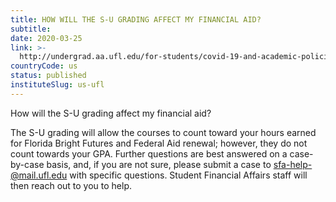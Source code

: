 ```yaml
---
title: HOW WILL THE S-U GRADING AFFECT MY FINANCIAL AID?
subtitle: 
date: 2020-03-25
link: >-
  http://undergrad.aa.ufl.edu/for-students/covid-19-and-academic-policies/
countryCode: us
status: published
instituteSlug: us-ufl
---
```

How will the S-U grading affect my financial aid? 
    

The S-U grading will allow the courses to count toward your hours earned for Florida Bright Futures and Federal Aid renewal; however, they do not count towards your GPA.  Further questions are best answered on a case-by-case basis, and, if you are not sure, please submit a case to [sfa-help-@mail.ufl.edu](mailto:sfa-help-@mail.ufl.edu) with specific questions.  Student Financial Affairs staff will then reach out to you to help.    
